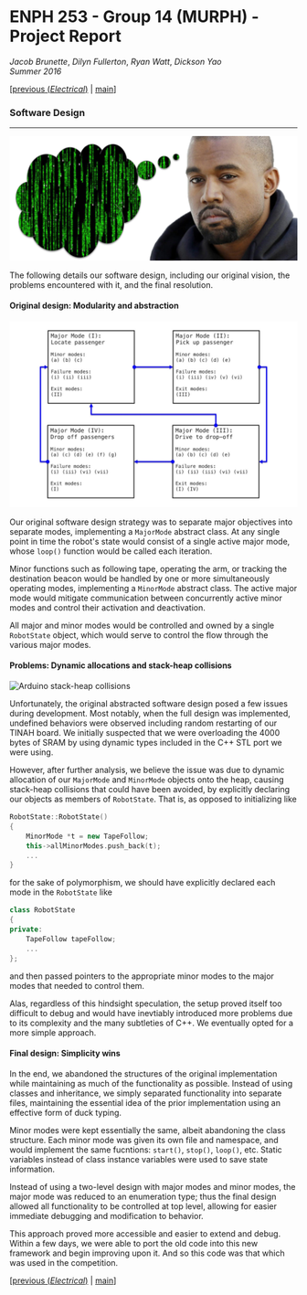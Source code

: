 # ENPH 253 - Group 14 (MURPH) - Project Report
*Jacob Brunette*, *Dilyn Fullerton*, *Ryan Watt*, *Dickson Yao*  
*Summer 2016*

[[previous (*Electrical*)](./ELECTRICAL.md) | [main](./REPORT.md#design)]

### Software Design
---

![Software][head]

The following details our software design, including our original
vision, the problems encountered with it, and the final resolution.

#### Original design: Modularity and abstraction

![Software major modes][modes]

Our original software design strategy was to separate major objectives
into separate modes, implementing a ```MajorMode``` abstract class.
At any single point in time the robot's state would consist of a
single active major mode, whose ```loop()``` function would be called
each iteration.

Minor functions such as following tape, operating the arm, or tracking
the destination beacon would be handled by one or more
simultaneously operating modes, implementing a ```MinorMode``` abstract
class. The active major mode would mitigate communication between
concurrently active minor modes and control their activation and
deactivation. 

All major and minor modes would be controlled and owned by a single
```RobotState``` object, which would serve to control the flow through
the various major modes.

#### Problems: Dynamic allocations and stack-heap collisions

![Arduino stack-heap collisions][stack]

Unfortunately, the original abstracted software design posed a few
issues during development. Most notably, when the full design was
implemented, undefined behaviors were observed including random
restarting of our TINAH board. We initially suspected that we were
overloading the 4000 bytes of SRAM by using dynamic types included
in the C++ STL port we were using.

However, after further analysis, we
believe the issue was due to dynamic allocation of our ```MajorMode```
and ```MinorMode``` objects onto the heap, causing stack-heap
collisions that could have been avoided, by explicitly declaring our
objects as members of ```RobotState```. That is, as opposed to
initializing like

   ```C++
   RobotState::RobotState()
   {
       MinorMode *t = new TapeFollow;
       this->allMinorModes.push_back(t);
       ...
   }
   ```

for the sake of polymorphism, we should have explicitly declared each
mode in the ```RobotState``` like

   ```C++
   class RobotState
   {
   private:
       TapeFollow tapeFollow;
       ...
   };
   ```

and then passed pointers to the appropriate minor modes to the major
modes that needed to control them. 

Alas, regardless of this hindsight speculation,
the setup proved itself too difficult to debug and would have
inevtiably introduced more problems due to its complexity and the
many subtleties of C++. We eventually opted for a more simple approach.

#### Final design: Simplicity wins

In the end, we abandoned the structures of the original implementation
while maintaining as much of the functionality as possible. Instead of
using classes and inheritance, we simply separated functionality into
separate files, maintaining the essential idea of the prior
implementation using an effective form of duck typing. 

Minor modes were kept essentially the same, albeit abandoning the
class structure. Each minor mode
was given its own file and namespace, and would implement the
same fucntions: ```start()```, ```stop()```, ```loop()```, etc.
Static variables instead of class instance variables were used to
save state information.

Instead of using a two-level design with major modes and minor modes,
the major mode was reduced to an enumeration type; thus the final
design allowed all functionality to be controlled at top level,
allowing for easier immediate debugging and modification to behavior.

This approach proved more accessible and easier to extend and debug.
Within a few days, we were able to port the old code into this new
framework and begin improving upon it. And so this code was that which
was used in the competition.

[[previous (*Electrical*)](./ELECTRICAL.md) | [main](./REPORT.md#design)]

[head]: ./.images/software.png
[modes]: ./.images/modes.jpg
[stack]: ./.images/arduinostack.gif
